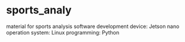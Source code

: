 # sports_analy
material for sports analysis software development
device: Jetson nano
operation system: Linux
programming: Python
